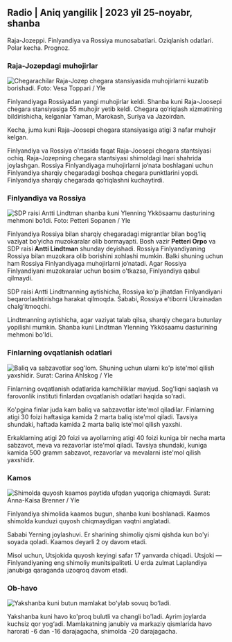 ## Radio \| Aniq yangilik \| 2023 yil 25-noyabr, shanba

Raja-Jozeppi. Finlyandiya va Rossiya munosabatlari. Oziqlanish odatlari. Polar kecha. Prognoz.

### Raja-Jozepdagi muhojirlar

![Chegarachilar Raja-Jozep chegara stansiyasida muhojirlarni kuzatib borishadi. Foto: Vesa Toppari / Yle](https://images.cdn.yle.fi/image/upload/c_crop,h_2485,w_4434,x_0,y_0/ar_1.777777777777777,c_fill,g_faces,h_6710/pr.w.q_auto:eco/f_auto/fl_lossy/v1700923049/39-12066516562050c25bf5)

Finlyandiyaga Rossiyadan yangi muhojirlar keldi. Shanba kuni Raja-Joosepi chegara stansiyasiga 55 muhojir yetib keldi. Chegara qo‘riqlash xizmatining bildirishicha, kelganlar Yaman, Marokash, Suriya va Jazoirdan.

Kecha, juma kuni Raja-Joosepi chegara stansiyasiga atigi 3 nafar muhojir kelgan.

Finlyandiya va Rossiya o'rtasida faqat Raja-Joosepi chegara stantsiyasi ochiq. Raja-Jozepning chegara stantsiyasi shimoldagi Inari shahrida joylashgan. Rossiya Finlyandiyaga muhojirlarni jo‘nata boshlagani uchun Finlyandiya sharqiy chegaradagi boshqa chegara punktlarini yopdi. Finlyandiya sharqiy chegarada qo‘riqlashni kuchaytirdi.

### Finlyandiya va Rossiya

![SDP raisi Antti Lindtman shanba kuni Ylenning Ykkösaamu dasturining mehmoni bo‘ldi. Foto: Petteri Sopanen / Yle](https://images.cdn.yle.fi/image/upload/c_crop,h_2246,w_3994,x_0,y_219/ar_1.777777777777777,c_fill,g_faces,h_pr_610/d.q_auto:eco/f_auto/fl_lossy/v1700900444/39-12065056561addd4a0a6)

Finlyandiya Rossiya bilan sharqiy chegaradagi migrantlar bilan bog‘liq vaziyat bo‘yicha muzokaralar olib bormayapti. Bosh vazir **Petteri Orpo** va SDP raisi **Antti Lindtman** shunday deyishadi. Rossiya Finlyandiyaning Rossiya bilan muzokara olib borishini xohlashi mumkin. Balki shuning uchun ham Rossiya Finlyandiyaga muhojirlarni jo‘natadi. Agar Rossiya Finlyandiyani muzokaralar uchun bosim o'tkazsa, Finlyandiya qabul qilmaydi.

SDP raisi Antti Lindtmanning aytishicha, Rossiya ko'p jihatdan Finlyandiyani beqarorlashtirishga harakat qilmoqda. Sababi, Rossiya e’tiborni Ukrainadan chalg‘itmoqchi.

Lindtmanning aytishicha, agar vaziyat talab qilsa, sharqiy chegara butunlay yopilishi mumkin. Shanba kuni Lindtman Ylenning Ykkösaamu dasturining mehmoni bo'ldi.

### Finlarning ovqatlanish odatlari

![Baliq va sabzavotlar sog'lom. Shuning uchun ularni ko'p iste'mol qilish yaxshidir. Surat: Carina Ahlskog / Yle](https://images.cdn.yle.fi/image/upload/c_crop,h_2495,w_4437,x_987,y_765/ar_1.777777777777777,c_fill,g_faces,_601w,_601d,q_auto:eco/f_auto/fl_lossy/v1693405582/39-116488464ef488e5f9cd)

Finlarning ovqatlanish odatlarida kamchiliklar mavjud. Sog'liqni saqlash va farovonlik instituti finlardan ovqatlanish odatlari haqida so'radi.

Ko'pgina finlar juda kam baliq va sabzavotlar iste'mol qiladilar. Finlarning atigi 30 foizi haftasiga kamida 2 marta baliq iste'mol qiladi. Tavsiya shundaki, haftada kamida 2 marta baliq iste'mol qilish yaxshi.

Erkaklarning atigi 20 foizi va ayollarning atigi 40 foizi kuniga bir necha marta sabzavot, meva va rezavorlar iste'mol qiladi. Tavsiya shundaki, kuniga kamida 500 gramm sabzavot, rezavorlar va mevalarni iste'mol qilish yaxshidir.

### Kamos

![Shimolda quyosh kaamos paytida ufqdan yuqoriga chiqmaydi. Surat: Anna-Kaisa Brenner / Yle](https://images.cdn.yle.fi/image/upload/c_crop,h_1944,w_3456,x_0,y_1025/ar_1.777777777777777,c_fill,g_faces/g_610,0/q_auto:eco/f_auto/fl_lossy/v1641653122/39-89980561d9a329301e9)

Finlyandiya shimolida kaamos bugun, shanba kuni boshlanadi. Kaamos shimolda kunduzi quyosh chiqmaydigan vaqtni anglatadi.

Sababi Yerning joylashuvi. Er sharining shimoliy qismi qishda kun bo'yi soyada qoladi. Kaamos deyarli 2 oy davom etadi.

Misol uchun, Utsjokida quyosh keyingi safar 17 yanvarda chiqadi. Utsjoki — Finlyandiyaning eng shimoliy munitsipaliteti. U erda zulmat Laplandiya janubiga qaraganda uzoqroq davom etadi.

### Ob-havo

![Yakshanba kuni butun mamlakat boʻylab sovuq boʻladi.](https://images.cdn.yle.fi/image/upload/c_crop,h_1080,w_1919,x_0,y_0/ar_1.777777777777777,c_fill,g_faces_67012,/dpr_1.0/q_auto:eco/f_auto/fl_lossy/v1700928265/39-120668565621aeb49ab4)

Yakshanba kuni havo ko'proq bulutli va changli bo'ladi. Ayrim joylarda kuchsiz qor yog‘adi. Mamlakatning janubiy va markaziy qismlarida havo harorati -6 dan -16 darajagacha, shimolda -20 darajagacha.